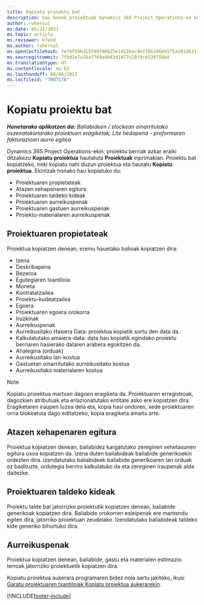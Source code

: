 ```yaml
---
title: Kopiatu proiektu bat
description: Gai honek proiektuak Dynamics 365 Project Operations-en kopiatzeari buruzko informazioa ematen du.
author: ruhercul
ms.date: 05/21/2021
ms.topic: article
ms.reviewer: kfend
ms.author: ruhercul
ms.openlocfilehash: fe76f59b315fd0f46b25e1d116acde1f6b2864d1753e01d6311ea93ae7d116fc
ms.sourcegitcommit: 7f8d1e7a16af769adb43d1877c28fdce53975db8
ms.translationtype: HT
ms.contentlocale: eu-ES
ms.lasthandoff: 08/06/2021
ms.locfileid: "7007176"
---
```

# <a name="copy-a-project"></a>Kopiatu proiektu bat

_**Honetarako aplikatzen da:** Baliabideen / stockean oinarritutako eszenatokietarako proiektuen eragiketak, Lite hedapena - proformaren fakturazioari aurre egitea_

Dynamics 365 Project Operations-ekin, proiektu berriak azkar eraiki ditzakezu **Kopiatu proiektua** hautatuta **Proiektuak** inprimakian. Proiektu bat kopiatzeko, ireki kopiatu nahi duzun proiektua eta hautatu **Kopiatu proiektua**. Ekintzak honako hau kopiatuko du:

- Proiektuaren propietateak 
- Atazen xehapenaren egitura
- Proiektuaren taldeko kideak
- Proiektuaren aurreikuspenak
- Proiektuaren gastuen aurreikuspenak
- Proiektu-materialaren aurreikuspenak

## <a name="project-properties"></a>Proiektuaren propietateak

Proiektua kopiatzen denean, eremu hauetako balioak kopiatzen dira:

- Izena
- Deskribapena
- Bezeroa
- Egutegiaren txantiloia
- Moneta
- Kontratatzailea
- Proiektu-kudeatzailea
- Egoera
- Proiektuaren egoera orokorra
- Iruzkinak
- Aurreikuspenak
- Aurreikusitako Hasiera Data: proiektua kopiatik sortu den data da.
- Kalkulatutako amaiera-data: data hau kopiatik egindako proiektu berriaren hasierako dataren arabera egokitzen da.
- Ahalegina (orduak)
- Aurreikusitako lan-kostua
- Gastuetan oinarritutako aurreikusitako kostua
- Aurreikusitako materialaren kostua

> [!NOTE]
> Kopiatu proiektua martxan dagoen eragiketa da. Proiektuaren erregistroak, dagozkien atributuak eta erlazionatutako entitate asko ere kopiatzen dira. Eragiketaren iraupen luzea dela eta, kopia hasi ondoren, xede proiektuaren orria blokeatuta dago editatzeko, kopia eragiketa amaitu arte.

## <a name="work-breakdown-structure"></a>Atazen xehapenaren egitura

Proiektua kopiatzen denean, baliabidez kargatutako zereginen xehetasunen egitura osoa kopiatzen da. Izena duten baliabideak baliabide generikoekin ordezten dira. Izendatutako baliabideek baliabide generikoaren lan orduak ez badituzte, ordutegia berriro kalkulatuko da eta zereginen iraupenak alda daitezke.

## <a name="project-team-members"></a>Proiektuaren taldeko kideak

Proiektu talde bat jatorrizko proiektutik kopiatzen denean, baliabide generikoak kopiatzen dira. Baliabide orokorren esleipenak ere mantendu egiten dira, jatorriko proiektuan zeudelako. Izendatutako baliabideak taldeko kide generiko bihurtuko dira.

## <a name="estimates"></a>Aurreikuspenak

Proiektua kopiatzen denean, baliabide, gastu eta materialen estimazio lerroak jatorrizko proiektuetik kopiatzen dira. 

Kopiatu proiektua aukerara programaren bidez nola sartu jakiteko, ikusi [Garatu proiektuaren txantiloiak Kopiatu proiektua aukerarekin](dev-copy-project.md).


[!INCLUDE[footer-include](../includes/footer-banner.md)]
